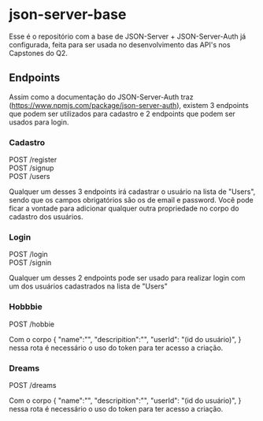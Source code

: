 # json-server-base

Esse é o repositório com a base de JSON-Server + JSON-Server-Auth já configurada, feita para ser usada no desenvolvimento das API's nos Capstones do Q2.

## Endpoints

Assim como a documentação do JSON-Server-Auth traz (https://www.npmjs.com/package/json-server-auth), existem 3 endpoints que podem ser utilizados para cadastro e 2 endpoints que podem ser usados para login.

### Cadastro

POST /register <br/>
POST /signup <br/>
POST /users

Qualquer um desses 3 endpoints irá cadastrar o usuário na lista de "Users", sendo que os campos obrigatórios são os de email e password.
Você pode ficar a vontade para adicionar qualquer outra propriedade no corpo do cadastro dos usuários.

### Login

POST /login <br/>
POST /signin

Qualquer um desses 2 endpoints pode ser usado para realizar login com um dos usuários cadastrados na lista de "Users"

### Hobbbie

POST /hobbie <br/>

Com o corpo
{
"name":"",
"descripition":"",
"userId": "(id do usuário)",
}
nessa rota é necessário o uso do token para ter acesso a criação.

### Dreams

POST /dreams <br/>

Com o corpo
{
"name":"",
"descripition":"",
"userId": "(id do usuário)",
}
nessa rota é necessário o uso do token para ter acesso a criação.
